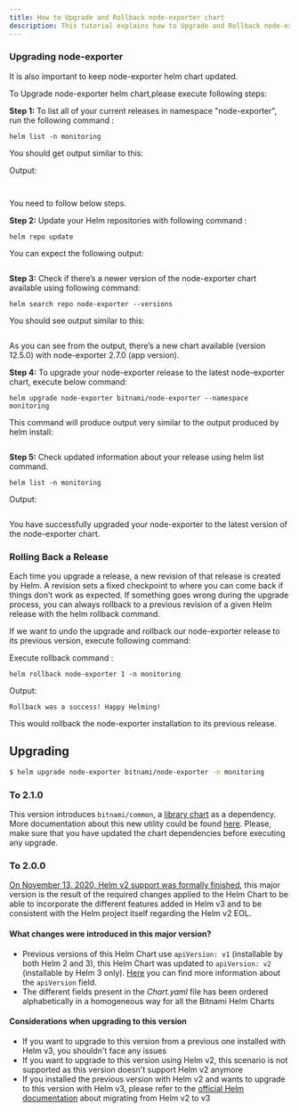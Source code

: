 ```yaml
---
title: How to Upgrade and Rollback node-exporter chart 
description: This tutorial explains how to Upgrade and Rollback node-exporter helm chart
---
```



### Upgrading node-exporter

It is also important to keep node-exporter helm chart updated. 

To Upgrade node-exporter helm chart,please execute following steps:

**Step 1:** To list all of your current releases in namespace "node-exporter", run the following command :

```execute
helm list -n monitoring
```
You should get output similar to this:

Output:
```
  
```


You need to follow below steps.

**Step 2:** Update your Helm repositories with following command :

```execute
helm repo update 
```

You can expect the following output:

```output

```

**Step 3:** Check if there’s a newer version of the node-exporter chart available using following command:

```execute
helm search repo node-exporter --versions
```

You should see output similar to this:

```

```

As you can see from the output, there’s a new chart available (version 12.5.0) with node-exporter 2.7.0 (app version). 

**Step 4:** To upgrade your node-exporter release to the latest node-exporter chart, execute below command:

```execute
helm upgrade node-exporter bitnami/node-exporter --namespace  monitoring
```

This command will produce output very similar to the output produced by helm install:

```output

```

**Step 5:** Check updated information about your release using helm list command.

```execute
helm list -n monitoring
```

Output:
```

```

You have successfully upgraded your node-exporter to the latest version of the node-exporter chart.


### Rolling Back a Release

Each time you upgrade a release, a new revision of that release is created by Helm. A revision sets a fixed checkpoint to where you can come back if things don’t work as expected. 
If something goes wrong during the upgrade process, you can always rollback to a previous revision of a given Helm release with the helm rollback command.


If we want to undo the upgrade and rollback our node-exporter release to its previous version, execute following command:

Execute rollback command :

```execute
helm rollback node-exporter 1 -n monitoring
```

Output:

```output
Rollback was a success! Happy Helming!
```

This would rollback the node-exporter installation to its previous release. 



## Upgrading

```bash
$ helm upgrade node-exporter bitnami/node-exporter -n monitoring
```

### To 2.1.0

This version introduces `bitnami/common`, a [library chart](https://helm.sh/docs/topics/library_charts/#helm) as a dependency. More documentation about this new utility could be found [here](https://github.com/bitnami/charts/tree/master/bitnami/common#bitnami-common-library-chart). Please, make sure that you have updated the chart dependencies before executing any upgrade.

### To 2.0.0

[On November 13, 2020, Helm v2 support was formally finished](https://github.com/helm/charts#status-of-the-project), this major version is the result of the required changes applied to the Helm Chart to be able to incorporate the different features added in Helm v3 and to be consistent with the Helm project itself regarding the Helm v2 EOL.

#### What changes were introduced in this major version?

- Previous versions of this Helm Chart use `apiVersion: v1` (installable by both Helm 2 and 3), this Helm Chart was updated to `apiVersion: v2` (installable by Helm 3 only). [Here](https://helm.sh/docs/topics/charts/#the-apiversion-field) you can find more information about the `apiVersion` field.
- The different fields present in the *Chart.yaml* file has been ordered alphabetically in a homogeneous way for all the Bitnami Helm Charts

#### Considerations when upgrading to this version

- If you want to upgrade to this version from a previous one installed with Helm v3, you shouldn't face any issues
- If you want to upgrade to this version using Helm v2, this scenario is not supported as this version doesn't support Helm v2 anymore
- If you installed the previous version with Helm v2 and wants to upgrade to this version with Helm v3, please refer to the [official Helm documentation](https://helm.sh/docs/topics/v2_v3_migration/#migration-use-cases) about migrating from Helm v2 to v3

